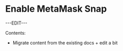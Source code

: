 ﻿---
sidebar_position: 10
---

# Enable MetaMask Snap

---EDIT---

Contents: 

- Migrate content from the existing docs + edit a bit
